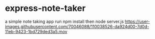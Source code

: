 # express-note-taker
a simple note taking app
run npm install then node server.js
https://user-images.githubusercontent.com/70046088/110038526-da924d00-7d0d-11eb-9423-1bd729ded3a5.mov
